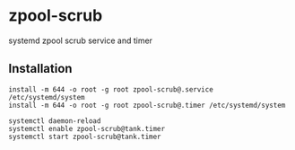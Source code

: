 # zpool-scrub
systemd zpool scrub service and timer

## Installation
    install -m 644 -o root -g root zpool-scrub@.service /etc/systemd/system
    install -m 644 -o root -g root zpool-scrub@.timer /etc/systemd/system

    systemctl daemon-reload
    systemctl enable zpool-scrub@tank.timer
    systemctl start zpool-scrub@tank.timer
